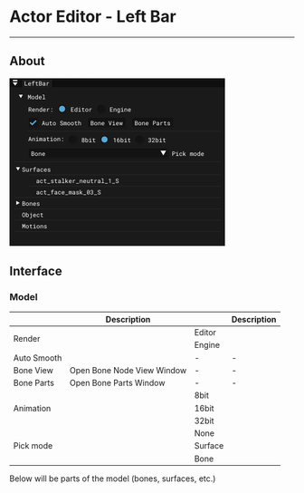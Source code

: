 # Actor Editor - Left Bar

___

## About

![alt text](../images/left-bar.png)

## Interface

### Model

<table><thead>
  <tr>
    <th></th>
    <th>Description</th>
    <th></th>
    <th>Description</th>
  </tr></thead>
<tbody>
  <tr>
    <td rowspan="2">Render</td>
    <td rowspan="2"></td>
    <td>Editor</td>
    <td></td>
  </tr>
  <tr>
    <td>Engine</td>
    <td></td>
  </tr>
  <tr>
    <td>Auto Smooth</td>
    <td></td>
    <td>-</td>
    <td>-</td>
  </tr>
  <tr>
    <td>Bone View</td>
    <td>Open Bone Node View Window</td>
    <td>-</td>
    <td>-</td>
  </tr>
  <tr>
    <td>Bone Parts</td>
    <td>Open Bone Parts Window</td>
    <td>-</td>
    <td>-</td>
  </tr>
  <tr>
    <td rowspan="3">Animation</td>
    <td rowspan="3"></td>
    <td>8bit</td>
    <td></td>
  </tr>
  <tr>
    <td>16bit</td>
    <td></td>
  </tr>
  <tr>
    <td>32bit</td>
    <td></td>
  </tr>
  <tr>
    <td rowspan="3">Pick mode</td>
    <td rowspan="3"></td>
    <td>None</td>
    <td></td>
  </tr>
  <tr>
    <td>Surface</td>
    <td></td>
  </tr>
  <tr>
    <td>Bone</td>
    <td></td>
  </tr>
</tbody>
</table>

Below will be parts of the model (bones, surfaces, etc.)
